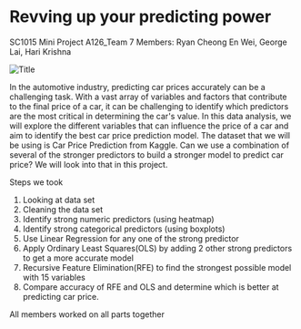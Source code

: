 # Revving up your predicting power

SC1015 Mini Project
A126_Team 7
Members: Ryan Cheong En Wei, George Lai, Hari Krishna

![Title](C:\Users\ryanc\Downloads\1015_image.jpg)

In the automotive industry, predicting car prices accurately can be a challenging task. With a vast array of variables and factors that contribute to the final price of a car, it can be challenging to identify which predictors are the most critical in determining the car's value. In this data analysis, we will explore the different variables that can influence the price of a car and aim to identify the best car price prediction model. The dataset that we will be using is Car Price Prediction from Kaggle. Can we use a combination of several of the stronger predictors to build a stronger model to predict car price? We will look into that in this project.

Steps we took
1) Looking at data set
2) Cleaning the data set
3) Identify strong numeric predictors (using heatmap)
4) Identify strong categorical predictors (using boxplots)
5) Use Linear Regression for any one of the strong predictor
6) Apply Ordinary Least Squares(OLS) by adding 2 other strong predictors to get a more accurate model
7) Recursive Feature Elimination(RFE) to find the strongest possible model with 15 variables
8) Compare accuracy of RFE and OLS and determine which is better at predicting car price.

All members worked on all parts together
